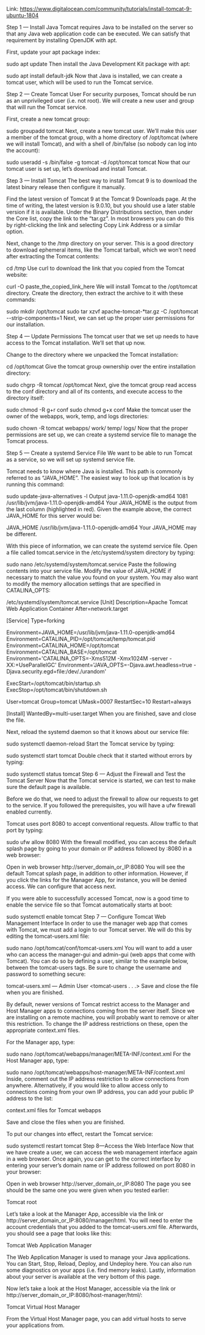 Link: https://www.digitalocean.com/community/tutorials/install-tomcat-9-ubuntu-1804

Step 1 — Install Java
Tomcat requires Java to be installed on the server so that any Java web application code can be executed. We can satisfy that requirement by installing OpenJDK with apt.

First, update your apt package index:

sudo apt update
Then install the Java Development Kit package with apt:

sudo apt install default-jdk
Now that Java is installed, we can create a tomcat user, which will be used to run the Tomcat service.

Step 2 — Create Tomcat User
For security purposes, Tomcat should be run as an unprivileged user (i.e. not root). We will create a new user and group that will run the Tomcat service.

First, create a new tomcat group:

sudo groupadd tomcat
Next, create a new tomcat user. We’ll make this user a member of the tomcat group, with a home directory of /opt/tomcat (where we will install Tomcat), and with a shell of /bin/false (so nobody can log into the account):

sudo useradd -s /bin/false -g tomcat -d /opt/tomcat tomcat
Now that our tomcat user is set up, let’s download and install Tomcat.

Step 3 — Install Tomcat
The best way to install Tomcat 9 is to download the latest binary release then configure it manually.

Find the latest version of Tomcat 9 at the Tomcat 9 Downloads page. At the time of writing, the latest version is 9.0.10, but you should use a later stable version if it is available. Under the Binary Distributions section, then under the Core list, copy the link to the “tar.gz”. In most browsers you can do this by right-clicking the link and selecting Copy Link Address or a similar option.

Next, change to the /tmp directory on your server. This is a good directory to download ephemeral items, like the Tomcat tarball, which we won’t need after extracting the Tomcat contents:

cd /tmp
Use curl to download the link that you copied from the Tomcat website:

curl -O paste_the_copied_link_here
We will install Tomcat to the /opt/tomcat directory. Create the directory, then extract the archive to it with these commands:

sudo mkdir /opt/tomcat
sudo tar xzvf apache-tomcat-*tar.gz -C /opt/tomcat --strip-components=1
Next, we can set up the proper user permissions for our installation.

Step 4 — Update Permissions
The tomcat user that we set up needs to have access to the Tomcat installation. We’ll set that up now.

Change to the directory where we unpacked the Tomcat installation:

cd /opt/tomcat
Give the tomcat group ownership over the entire installation directory:

sudo chgrp -R tomcat /opt/tomcat
Next, give the tomcat group read access to the conf directory and all of its contents, and execute access to the directory itself:

sudo chmod -R g+r conf
sudo chmod g+x conf
Make the tomcat user the owner of the webapps, work, temp, and logs directories:

sudo chown -R tomcat webapps/ work/ temp/ logs/
Now that the proper permissions are set up, we can create a systemd service file to manage the Tomcat process.

Step 5 — Create a systemd Service File
We want to be able to run Tomcat as a service, so we will set up systemd service file.

Tomcat needs to know where Java is installed. This path is commonly referred to as “JAVA_HOME”. The easiest way to look up that location is by running this command:

sudo update-java-alternatives -l
Output
java-1.11.0-openjdk-amd64       1081       /usr/lib/jvm/java-1.11.0-openjdk-amd64
Your JAVA_HOME is the output from the last column (highlighted in red). Given the example above, the correct JAVA_HOME for this server would be:

JAVA_HOME
/usr/lib/jvm/java-1.11.0-openjdk-amd64
Your JAVA_HOME may be different.

With this piece of information, we can create the systemd service file. Open a file called tomcat.service in the /etc/systemd/system directory by typing:

sudo nano /etc/systemd/system/tomcat.service
Paste the following contents into your service file. Modify the value of JAVA_HOME if necessary to match the value you found on your system. You may also want to modify the memory allocation settings that are specified in CATALINA_OPTS:

/etc/systemd/system/tomcat.service
[Unit]
Description=Apache Tomcat Web Application Container
After=network.target

[Service]
Type=forking

Environment=JAVA_HOME=/usr/lib/jvm/java-1.11.0-openjdk-amd64
Environment=CATALINA_PID=/opt/tomcat/temp/tomcat.pid
Environment=CATALINA_HOME=/opt/tomcat
Environment=CATALINA_BASE=/opt/tomcat
Environment='CATALINA_OPTS=-Xms512M -Xmx1024M -server -XX:+UseParallelGC'
Environment='JAVA_OPTS=-Djava.awt.headless=true -Djava.security.egd=file:/dev/./urandom'

ExecStart=/opt/tomcat/bin/startup.sh
ExecStop=/opt/tomcat/bin/shutdown.sh

User=tomcat
Group=tomcat
UMask=0007
RestartSec=10
Restart=always

[Install]
WantedBy=multi-user.target
When you are finished, save and close the file.

Next, reload the systemd daemon so that it knows about our service file:

sudo systemctl daemon-reload
Start the Tomcat service by typing:

sudo systemctl start tomcat
Double check that it started without errors by typing:

sudo systemctl status tomcat
Step 6 — Adjust the Firewall and Test the Tomcat Server
Now that the Tomcat service is started, we can test to make sure the default page is available.

Before we do that, we need to adjust the firewall to allow our requests to get to the service. If you followed the prerequisites, you will have a ufw firewall enabled currently.

Tomcat uses port 8080 to accept conventional requests. Allow traffic to that port by typing:

sudo ufw allow 8080
With the firewall modified, you can access the default splash page by going to your domain or IP address followed by :8080 in a web browser:

Open in web browser
http://server_domain_or_IP:8080
You will see the default Tomcat splash page, in addition to other information. However, if you click the links for the Manager App, for instance, you will be denied access. We can configure that access next.

If you were able to successfully accessed Tomcat, now is a good time to enable the service file so that Tomcat automatically starts at boot:

sudo systemctl enable tomcat
Step 7 — Configure Tomcat Web Management Interface
In order to use the manager web app that comes with Tomcat, we must add a login to our Tomcat server. We will do this by editing the tomcat-users.xml file:

sudo nano /opt/tomcat/conf/tomcat-users.xml
You will want to add a user who can access the manager-gui and admin-gui (web apps that come with Tomcat). You can do so by defining a user, similar to the example below, between the tomcat-users tags. Be sure to change the username and password to something secure:

tomcat-users.xml — Admin User
<tomcat-users . . .>
    <user username="admin" password="password" roles="manager-gui,admin-gui"/>
</tomcat-users>
Save and close the file when you are finished.

By default, newer versions of Tomcat restrict access to the Manager and Host Manager apps to connections coming from the server itself. Since we are installing on a remote machine, you will probably want to remove or alter this restriction. To change the IP address restrictions on these, open the appropriate context.xml files.

For the Manager app, type:

sudo nano /opt/tomcat/webapps/manager/META-INF/context.xml
For the Host Manager app, type:

sudo nano /opt/tomcat/webapps/host-manager/META-INF/context.xml
Inside, comment out the IP address restriction to allow connections from anywhere. Alternatively, if you would like to allow access only to connections coming from your own IP address, you can add your public IP address to the list:

context.xml files for Tomcat webapps
<Context antiResourceLocking="false" privileged="true" >
  <!--<Valve className="org.apache.catalina.valves.RemoteAddrValve"
         allow="127\.\d+\.\d+\.\d+|::1|0:0:0:0:0:0:0:1" />-->
</Context>
Save and close the files when you are finished.

To put our changes into effect, restart the Tomcat service:

sudo systemctl restart tomcat
Step 8—Access the Web Interface
Now that we have create a user, we can access the web management interface again in a web browser. Once again, you can get to the correct interface by entering your server’s domain name or IP address followed on port 8080 in your browser:

Open in web browser
http://server_domain_or_IP:8080
The page you see should be the same one you were given when you tested earlier:

Tomcat root

Let’s take a look at the Manager App, accessible via the link or http://server_domain_or_IP:8080/manager/html. You will need to enter the account credentials that you added to the tomcat-users.xml file. Afterwards, you should see a page that looks like this:

Tomcat Web Application Manager

The Web Application Manager is used to manage your Java applications. You can Start, Stop, Reload, Deploy, and Undeploy here. You can also run some diagnostics on your apps (i.e. find memory leaks). Lastly, information about your server is available at the very bottom of this page.

Now let’s take a look at the Host Manager, accessible via the link or http://server_domain_or_IP:8080/host-manager/html/:

Tomcat Virtual Host Manager

From the Virtual Host Manager page, you can add virtual hosts to serve your applications from.
